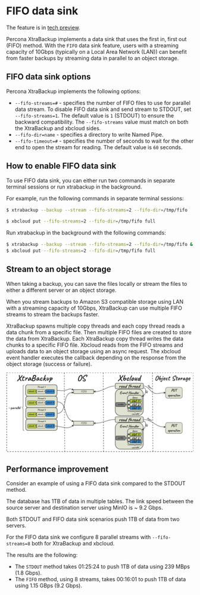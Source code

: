 # FIFO data sink

The feature is in [tech preview](glossary.md#tech-preview).

Percona XtraBackup implements a data sink that uses the first in, first out (FIFO) method. With the `FIFO` data sink feature, users with a streaming capacity of 10Gbps (typically on a Local Area Network (LAN)) can benefit from faster backups by streaming data in parallel to an object storage.

## FIFO data sink options

Percona XtraBackup implements the following options:

* `--fifo-streams=#` - specifies the number of FIFO files to use for parallel data stream. To disable FIFO data sink and send stream to STDOUT, set `--fifo-streams=1`. The default value is `1` (STDOUT) to ensure the backward compatibility. The `--fifo-streams` value must match on both the XtraBackup and xbcloud sides.
* `--fifo-dir=name` - specifies a directory to write Named Pipe.
* `--fifo-timeout=#` - specifies the number of seconds to wait for the other end to open the stream for reading. The default value is `60` seconds.

## How to enable FIFO data sink

To use FIFO data sink, you can either run two commands in separate terminal sessions or run xtrabackup in the background.

For example, run the following commands in separate terminal sessions:

```{.bash data-prompt="$"}
$ xtrabackup --backup --stream --fifo-streams=2 --fifo-dir=/tmp/fifo
```

```{.bash data-prompt="$"}
$ xbcloud put --fifo-streams=2 --fifo-dir=/tmp/fifo full
```

Run xtrabackup in the background with the following commands:

```{.bash data-prompt="$"}
$ xtrabackup --backup --stream --fifo-streams=2 --fifo-dir=/tmp/fifo &
$ xbcloud put --fifo-streams=2 --fifo-dir=/tmp/fifo full
```

## Stream to an object storage

When taking a backup, you can save the files locally or stream the files to either a different server or an object storage. 

When you stream backups to Amazon S3 compatible storage using LAN with a streaming capacity of 10Gbps, XtraBackup can use multiple FIFO streams to stream the backups faster. 

XtraBackup spawns multiple copy threads and each copy thread reads a data chunk from a specific file. Then multiple FIFO files are created to store the data from XtraBackup. Each XtraBackup copy thread writes the data chunks to a specific FIFO file. Xbcloud reads from the FIFO streams and uploads data to an object storage using an async request. The xbcloud event handler executes the callback depending on the response from the object storage (success or failure). 

![image](_static/fifo-datasink.png)

## Performance improvement 

Consider an example of using a FIFO data sink compared to the STDOUT method.

The database has 1TB of data in multiple tables. The link speed between the source server and destination server using MinIO is ~ 9.2 Gbps.

Both STDOUT and FIFO data sink scenarios push 1TB of data from two servers.

For the FIFO data sink we configure 8 parallel streams with `--fifo-streams=8` both for XtraBackup and xbcloud.

The results are the following:

* The `STDOUT` method takes 01:25:24 to push 1TB of data using 239 MBps (1.8 Gbps).
* The `FIFO` method, using 8 streams, takes 00:16:01 to push 1TB of data using 1.15 GBps (9.2 Gbps).





